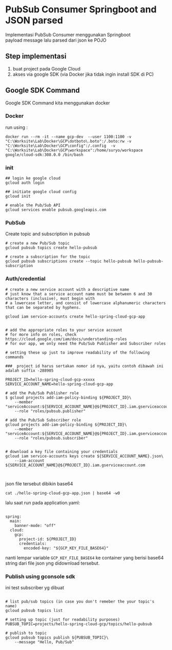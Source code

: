 # PubSub Consumer Springboot and JSON parsed

Implementasi PubSub Consumer menggunakan Springboot   
payload message lalu parsed dari json ke POJO

## Step implementasi

 1. buat project pada Google Cloud
 2. akses via google SDK (via Docker jika tidak ingin install SDK di PC)


## Google SDK Command

Google SDK Command kita menggunakan docker

### Docker
run using : 


`docker run --rm -it --name gcp-dev  --user 1100:1100 -v "C:\Worksite\Lab\Docker\GCP\dotboto\.boto":/.boto:rw -v "C:\Worksite\Lab\Docker\GCP\config":/.config  -v "C:\Worksite\Lab\Docker\GCP\workspace":/home/suryo/workspace google/cloud-sdk:308.0.0 /bin/bash`



### init

```
## login ke google cloud 
gcloud auth login

## initiate google cloud config
gcloud init

# enable the Pub/Sub API
gcloud services enable pubsub.googleapis.com
```

### PubSub

Create topic and subscription in pubsub

```
# create a new Pub/Sub topic
gcloud pubsub topics create hello-pubsub

# create a subscription for the topic
gcloud pubsub subscriptions create --topic hello-pubsub hello-pubsub-subscription

```


### Auth/credential

```
# create a new service account with a descriptive name
# just know that a service account name must be between 6 and 30 characters (inclusive), must begin with
# a lowercase letter, and consist of lowercase alphanumeric characters that can be separated by hyphens.

gcloud iam service-accounts create hello-spring-cloud-gcp-app


# add the appropriate roles to your service account
# for more info on roles, check https://cloud.google.com/iam/docs/understanding-roles
# for our app, we only need the Pub/Sub Publisher and Subscriber roles

# setting these up just to improve readability of the following commands

###  project id harus sertakan nomor id nya, yaitu contoh dibawah ini adalah suffix -288905

PROJECT_ID=hello-spring-cloud-gcp-xxxxx
SERVICE_ACCOUNT_NAME=hello-spring-cloud-gcp-app

# add the Pub/Sub Publisher role
$ gcloud projects add-iam-policy-binding ${PROJECT_ID}\
    --member "serviceAccount:${SERVICE_ACCOUNT_NAME}@${PROJECT_ID}.iam.gserviceaccount.com"\
    --role "roles/pubsub.publisher"

# add the Pub/Sub Subscriber role
gcloud projects add-iam-policy-binding ${PROJECT_ID}\
    --member "serviceAccount:${SERVICE_ACCOUNT_NAME}@${PROJECT_ID}.iam.gserviceaccount.com"\
    --role "roles/pubsub.subscriber"


# download a key file containing your credentials
gcloud iam service-accounts keys create ${SERVICE_ACCOUNT_NAME}.json\
    --iam-account ${SERVICE_ACCOUNT_NAME}@${PROJECT_ID}.iam.gserviceaccount.com



```

json file tersebut dibikin base64   

`cat ./hello-spring-cloud-gcp-app.json | base64 -w0`


lalu saat run pada application.yaml:

```

spring:
  main: 
    banner-mode: "off"
  cloud:
    gcp:
      project-id: ${PROJECT_ID}
      credentials:
        encoded-key: "${GCP_KEY_FILE_BASE64}"

```
nanti lempar variable `GCP_KEY_FILE_BASE64` ke container yang berisi base64 string dari file json yng didownload tersebut.


### Publish using gconsole sdk

ini test subscriber yg dibuat 

``` 

# list pub/sub topics (in case you don't remeber the your topic's name)
gcloud pubsub topics list

# setting up topic (just for readability purposes)
PUBSUB_TOPIC=projects/hello-spring-cloud-gcp/topics/hello-pubsub

# publish to topic
gcloud pubsub topics publish ${PUBSUB_TOPIC}\
    --message "Hello, Pub/Sub"

```


